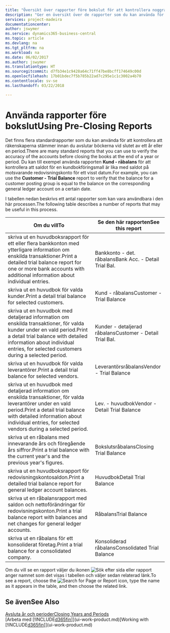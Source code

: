 ```yaml
---
title: "Översikt över rapporter före bokslut för att kontrollera noggrannheten för kontot | Microsoft Docs"
description: "Ger en översikt över de rapporter som du kan använda för att kontrollera att räkenskaperna stämmer innan du avslutar böckerna vid slutet av ett år eller en period."
services: project-madeira
documentationcenter: 
author: jswymer
ms.service: dynamics365-business-central
ms.topic: article
ms.devlang: na
ms.tgt_pltfrm: na
ms.workload: na
ms.date: 06/02/2017
ms.author: jswymer
ms.translationtype: HT
ms.sourcegitcommit: d7fb34e1c9428a64c71ff47be8bcff174649c00d
ms.openlocfilehash: 17b01bdec7f5b785b22ad7c295e1c1c3002a4b70
ms.contentlocale: sv-se
ms.lasthandoff: 03/22/2018

---
```

# <a name="using-pre-closing-reports"></a><span data-ttu-id="9805d-103">Använda rapporter före bokslut</span><span class="sxs-lookup"><span data-stu-id="9805d-103">Using Pre-Closing Reports</span></span>
<span data-ttu-id="9805d-104">Det finns flera standardrapporter som du kan använda för att kontrollera att räkenskaperna stämmer innan du avslutar böckerna vid slutet av ett år eller en period.</span><span class="sxs-lookup"><span data-stu-id="9805d-104">There are many standard reports that you can use to verify the accuracy of the accounts before closing the books at the end of a year or period.</span></span> <span data-ttu-id="9805d-105">Du kan till exempel använda rapporten **Kund - råbalans** för att kontrollera att saldot för en kundbokföringsmall är lika med saldot på motsvarande redovisningskonto för ett visst datum.</span><span class="sxs-lookup"><span data-stu-id="9805d-105">For example, you can use the **Customer - Trial Balance** report to verify that the balance for a customer posting group is equal to the balance on the corresponding general ledger account on a certain date.</span></span>

<span data-ttu-id="9805d-106">I tabellen nedan beskrivs ett antal rapporter som kan vara användbara i den här processen.</span><span class="sxs-lookup"><span data-stu-id="9805d-106">The following table describes a number of reports that may be useful in this process.</span></span>

| <span data-ttu-id="9805d-107">Om du vill</span><span class="sxs-lookup"><span data-stu-id="9805d-107">To</span></span> | <span data-ttu-id="9805d-108">Se den här rapporten</span><span class="sxs-lookup"><span data-stu-id="9805d-108">See this report</span></span> |
| --- | --- |
| <span data-ttu-id="9805d-109">skriva ut en huvudboksrapport för ett eller flera bankkonton med ytterligare information om enskilda transaktioner.</span><span class="sxs-lookup"><span data-stu-id="9805d-109">Print a detailed trial balance report for one or more bank accounts with additional information about individual entries.</span></span> |<span data-ttu-id="9805d-110">Bankkonto - det. råbalans</span><span class="sxs-lookup"><span data-stu-id="9805d-110">Bank Acc. - Detail Trial Bal.</span></span> |
| <span data-ttu-id="9805d-111">skriva ut en huvudbok för valda kunder.</span><span class="sxs-lookup"><span data-stu-id="9805d-111">Print a detail trial balance for selected customers.</span></span> |<span data-ttu-id="9805d-112">Kund - råbalans</span><span class="sxs-lookup"><span data-stu-id="9805d-112">Customer - Trial Balance</span></span> |
| <span data-ttu-id="9805d-113">skriva ut en huvudbok med detaljerad information om enskilda transaktioner, för valda kunder under en vald period.</span><span class="sxs-lookup"><span data-stu-id="9805d-113">Print a detail trial balance with detailed information about individual entries, for selected customers during a selected period.</span></span> |<span data-ttu-id="9805d-114">Kunder - detaljerad råbalans</span><span class="sxs-lookup"><span data-stu-id="9805d-114">Customer - Detail Trial Bal.</span></span> |
| <span data-ttu-id="9805d-115">skriva ut en huvudbok för valda leverantörer.</span><span class="sxs-lookup"><span data-stu-id="9805d-115">Print a detail trial balance for selected vendors.</span></span> |<span data-ttu-id="9805d-116">Leverantörsråbalans</span><span class="sxs-lookup"><span data-stu-id="9805d-116">Vendor - Trial Balance</span></span> |
| <span data-ttu-id="9805d-117">skriva ut en huvudbok med detaljerad information om enskilda transaktioner, för valda leverantörer under en vald period.</span><span class="sxs-lookup"><span data-stu-id="9805d-117">Print a detail trial balance with detailed information about individual entries, for selected vendors during a selected period.</span></span> |<span data-ttu-id="9805d-118">Lev. - huvudbok</span><span class="sxs-lookup"><span data-stu-id="9805d-118">Vendor - Detail Trial Balance</span></span> |
| <span data-ttu-id="9805d-119">skriva ut en råbalans med innevarande års och föregående års siffror.</span><span class="sxs-lookup"><span data-stu-id="9805d-119">Print a trial balance with the current year's and the previous year's figures.</span></span> |<span data-ttu-id="9805d-120">Bokslutsråbalans</span><span class="sxs-lookup"><span data-stu-id="9805d-120">Closing Trial Balance</span></span> |
| <span data-ttu-id="9805d-121">skriva ut en huvudboksrapport för redovisningskontosaldon.</span><span class="sxs-lookup"><span data-stu-id="9805d-121">Print a detailed trial balance report for general ledger account balances.</span></span> |<span data-ttu-id="9805d-122">Huvudbok</span><span class="sxs-lookup"><span data-stu-id="9805d-122">Detail Trial Balance</span></span> |
| <span data-ttu-id="9805d-123">skriva ut en råbalansrapport med saldon och nettoförändringar för redovisningskonton.</span><span class="sxs-lookup"><span data-stu-id="9805d-123">Print a trial balance report with balances and net changes for general ledger accounts.</span></span> |<span data-ttu-id="9805d-124">Råbalans</span><span class="sxs-lookup"><span data-stu-id="9805d-124">Trial Balance</span></span> |
| <span data-ttu-id="9805d-125">skriva ut en råbalans för ett konsoliderat företag.</span><span class="sxs-lookup"><span data-stu-id="9805d-125">Print a trial balance for a consolidated company.</span></span> |<span data-ttu-id="9805d-126">Konsoliderad råbalans</span><span class="sxs-lookup"><span data-stu-id="9805d-126">Consolidated Trial Balance</span></span> |

<span data-ttu-id="9805d-127">Om du vill se en rapport väljer du ikonen ![Sök efter sida eller rapport](media/ui-search/search_small.png "ikonen Sök efter sida eller rapport") anger namnet som det visas i tabellen och väljer sedan relaterad länk.</span><span class="sxs-lookup"><span data-stu-id="9805d-127">To see a report, choose the ![Search for Page or Report](media/ui-search/search_small.png "Search for Page or Report icon") icon, type the name as it appears in the table, and then choose the related link.</span></span>

## <a name="see-also"></a><span data-ttu-id="9805d-128">Se även</span><span class="sxs-lookup"><span data-stu-id="9805d-128">See Also</span></span>
[<span data-ttu-id="9805d-129">Avsluta år och perioder</span><span class="sxs-lookup"><span data-stu-id="9805d-129">Closing Years and Periods</span></span>](year-close-years-periods.md)  
<span data-ttu-id="9805d-130">[Arbeta med [!INCLUDE[d365fin](includes/d365fin_md.md)]](ui-work-product.md)</span><span class="sxs-lookup"><span data-stu-id="9805d-130">[Working with [!INCLUDE[d365fin](includes/d365fin_md.md)]](ui-work-product.md)</span></span>


